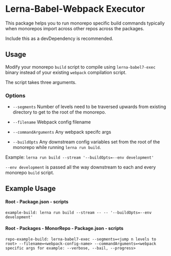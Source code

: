 # Lerna-Babel-Webpack Executor

This package helps you to run monorepo specific build commands typically when monorepos import across other repos across the packages. 

Include this as a devDependency is recommended.

## Usage

Modify your monorepo `build` script to compile using `lerna-babel7-exec` binary instead of your existing `webpack` compilation script.

The script takes three arguments.

### Options

- `--segments` Number of levels need to be traversed upwards from existing directory to get to the root of the monorepo.

- `--filename` Webpack config filename

- `--commandArguments` Any webpack specifc args

- `--buildOpts` Any downstream config variables set from the root of the monorepo while running `lerna run build`.

Example: `lerna run build --stream '--buildOpts=--env development'`

`--env development` is passed all the way downstream to each and every monorepo `build` script.

## Example Usage

#### Root - Package.json - scripts
`example-build: lerna run build --stream -- -- '--buildOpts=--env development'`

#### Root - Packages - MonorRepo - Package.json - scripts
`repo-example-build: lerna-babel7-exec --segments=<jump n levels to root> --filename=<webpack-config-name> --commandArguments=<webpack specific args for example: --verbose, --bail, --progress>`
